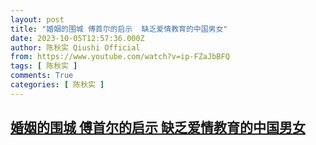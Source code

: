 ```yaml
---
layout: post
title: "婚姻的围城 傅首尔的启示  缺乏爱情教育的中国男女"
date: 2023-10-05T12:57:36.000Z
author: 陈秋实 Qiushi Official
from: https://www.youtube.com/watch?v=ip-FZaJbBFQ
tags: [ 陈秋实 ]
comments: True
categories: [ 陈秋实 ]
---
```

<!--1696510656000-->
[婚姻的围城 傅首尔的启示  缺乏爱情教育的中国男女](https://www.youtube.com/watch?v=ip-FZaJbBFQ)
------

<div>

</div>
